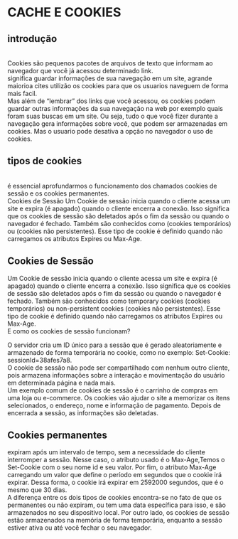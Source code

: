 # CACHE E COOKIES
## introdução
<br>
Cookies são pequenos pacotes de arquivos de texto que informam ao navegador que você já acessou determinado link.
<br>
significa guardar informações de sua navegação em um site, agrande maiorioa cites utilizão os cookies para que os usuarios naveguem de forma mais facil.
<br>
Mas além de “lembrar” dos links que você acessou, os cookies podem guardar outras informações da sua navegação na web por exemplo quais foram suas buscas em um site. Ou seja, tudo o que você fizer durante a navegação gera informações sobre você, que podem ser armazenadas em cookies. Mas o usuario pode desativa a opção no navegador o uso de cookies.
<br>

## tipos de cookies
<br>
é essencial aprofundarmos o funcionamento dos chamados cookies de sessão e os cookies permanentes.
<br>
Cookies de Sessão
Um Cookie de sessão inicia quando o cliente acessa um site e expira (é apagado) quando o cliente encerra a conexão. Isso significa que os cookies de sessão são deletados após o fim da sessão ou quando o navegador é fechado. Também são conhecidos como  (cookies temporários) ou  (cookies não persistentes). Esse tipo de cookie é definido quando não carregamos os atributos Expires ou Max-Age.
<br>

## Cookies de Sessão
Um Cookie de sessão inicia quando o cliente acessa um site e expira (é apagado) quando o cliente encerra a conexão. Isso significa que os cookies de sessão são deletados após o fim da sessão ou quando o navegador é fechado. Também são conhecidos como temporary cookies (cookies temporários) ou non-persistent cookies (cookies não persistentes). Esse tipo de cookie é definido quando não carregamos os atributos Expires ou Max-Age.
<br>
E como os cookies de sessão funcionam?
<br>

O servidor cria um ID único para a sessão que é gerado aleatoriamente e armazenado de forma temporária no cookie, como no exemplo: Set-Cookie: sessionId=38afes7a8.
<br>
O cookie de sessão não pode ser compartilhado com nenhum outro cliente, pois armazena informações sobre a interação e movimentação do usuário em determinada página e nada mais.
<br>
Um exemplo comum de cookies de sessão é o carrinho de compras em uma loja ou e-commerce. Os cookies vão ajudar o site a memorizar os itens selecionados, o endereço, nome e informação de pagamento. Depois de encerrada a sessão, as informações são deletadas.
<br>
## Cookies permanentes
expiram após um intervalo de tempo, sem a necessidade do cliente interromper a sessão. Nesse caso, o atributo usado é o Max-Age,Temos o Set-Cookie com o seu nome id e seu valor. Por fim, o atributo Max-Age carregando um valor que define o período em segundos que o cookie irá expirar. Dessa forma, o cookie irá expirar em 2592000 segundos, que é o mesmo que 30 dias.
<br>
A diferença entre os dois tipos de cookies encontra-se no fato de que os permanentes ou não expiram, ou tem uma data específica para isso, e são armazenados no seu dispositivo local. Por outro lado, os cookies de sessão estão armazenados na memória de forma temporária, enquanto a sessão estiver ativa ou até você fechar o seu navegador.










